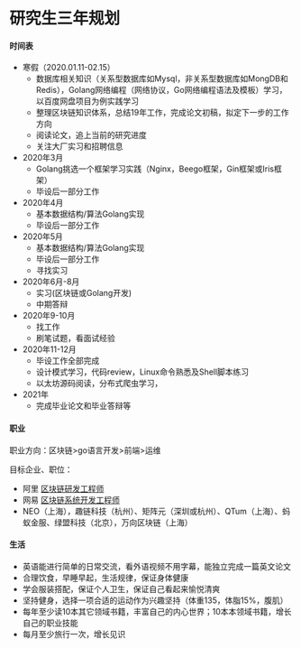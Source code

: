 # 研究生三年规划


#### 时间表

- 寒假（2020.01.11-02.15）
  - 数据库相关知识（关系型数据库如Mysql，非关系型数据库如MongDB和Redis），Golang网络编程（网络协议，Go网络编程语法及模板）学习，以百度网盘项目为例实践学习
  - 整理区块链知识体系，总结19年工作，完成论文初稿，拟定下一步的工作方向
  - 阅读论文，追上当前的研究进度
  - 关注大厂实习和招聘信息
- 2020年3月
  - Golang挑选一个框架学习实践（Nginx，Beego框架，Gin框架或Iris框架）
  - 毕设后一部分工作
- 2020年4月
  - 基本数据结构/算法Golang实现
  - 毕设后一部分工作
- 2020年5月
  - 基本数据结构/算法Golang实现
  - 毕设后一部分工作
  - 寻找实习
- 2020年6月-8月
  - 实习(区块链或Golang开发)
  - 中期答辩
- 2020年9-10月
  - 找工作
  - 刷笔试题，看面试经验
- 2020年11-12月
  - 毕设工作全部完成
  - 设计模式学习，代码review，Linux命令熟悉及Shell脚本练习
  - 以太坊源码阅读，分布式爬虫学习，
- 2021年
  - 完成毕业论文和毕业答辩等

#### 职业

职业方向：区块链>go语言开发>前端>运维

目标企业、职位：

- 阿里 [区块链研发工程师](https://campus.alibaba.com/traineePositions.htm?spm=a1z3e1.11874847.0.0.65bd492863dso2&refno=12242)
- 网易 [区块链系统开发工程师](https://campus.163.com/app/jobDetail/index?id=403)
- NEO（上海），趣链科技（杭州）、矩阵元（深圳或杭州）、QTum（上海）、蚂蚁金服、绿盟科技（北京），万向区块链（上海）

#### 生活

- 英语能进行简单的日常交流，看外语视频不用字幕，能独立完成一篇英文论文
- 合理饮食，早睡早起，生活规律，保证身体健康
- 学会服装搭配，保证个人卫生，保证自己看起来愉悦清爽
- 坚持健身，选择一项合适的运动作为兴趣坚持（体重135，体脂15%，腹肌）
- 每年至少读10本其它领域书籍，丰富自己的内心世界；10本本领域书籍，增长自己的职业技能
- 每月至少旅行一次，增长见识


